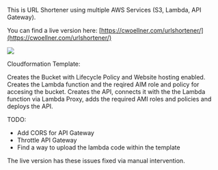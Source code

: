 This is URL Shortener using multiple AWS Services (S3, Lambda, API Gateway).

You can find a live version here: [https://cwoellner.com/urlshortener/](https://cwoellner.com/urlshortener/)

![](./design.png)

Cloudformation Template:

Creates the Bucket with Lifecycle Policy and Website hosting enabled.
Creates the Lambda function and the reqired AIM role and policy for accesing the bucket.
Creates the API, connects it with the the Lambda function via Lambda Proxy, adds the required AMI roles and policies and deploys the API.

TODO:
  - Add CORS for API Gateway
  - Throttle API Gateway
  - Find a way to upload the lambda code within the template

The live version has these issues fixed via manual intervention.

